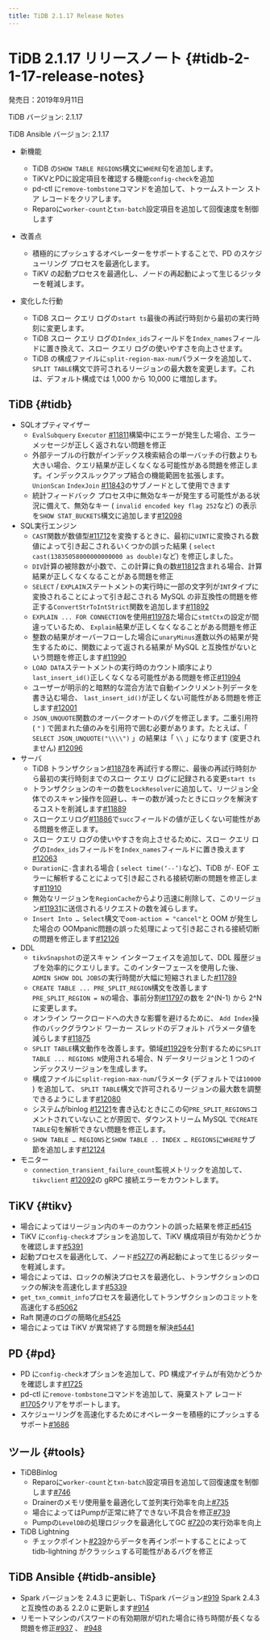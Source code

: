 ```yaml
---
title: TiDB 2.1.17 Release Notes
---
```


# TiDB 2.1.17 リリースノート {#tidb-2-1-17-release-notes}

発売日：2019年9月11日

TiDB バージョン: 2.1.17

TiDB Ansible バージョン: 2.1.17

-   新機能
    -   TiDB の`SHOW TABLE REGIONS`構文に`WHERE`句を追加します。
    -   TiKVとPDに設定項目を確認する機能`config-check`を追加
    -   pd-ctl に`remove-tombstone`コマンドを追加して、トゥームストーン ストア レコードをクリアします。
    -   Reparoに`worker-count`と`txn-batch`設定項目を追加して回復速度を制御します

-   改善点
    -   積極的にプッシュするオペレーターをサポートすることで、PD のスケジューリング プロセスを最適化します。
    -   TiKV の起動プロセスを最適化し、ノードの再起動によって生じるジッターを軽減します。

-   変化した行動
    -   TiDB スロー クエリ ログの`start ts`最後の再試行時刻から最初の実行時刻に変更します。
    -   TiDB スロー クエリ ログの`Index_ids`フィールドを`Index_names`フィールドに置き換えて、スロー クエリ ログの使いやすさを向上させます。
    -   TiDB の構成ファイルに`split-region-max-num`パラメータを追加して、 `SPLIT TABLE`構文で許可されるリージョンの最大数を変更します。これは、デフォルト構成では 1,000 から 10,000 に増加します。

## TiDB {#tidb}

-   SQLオプティマイザー
    -   `EvalSubquery` `Executor` [<a href="https://github.com/pingcap/tidb/pull/11811">#11811</a>](https://github.com/pingcap/tidb/pull/11811)構築中にエラーが発生した場合、エラーメッセージが正しく返されない問題を修正
    -   外部テーブルの行数がインデックス検索結合の単一バッチの行数よりも大きい場合、クエリ結果が正しくなくなる可能性がある問題を修正します。インデックスルックアップ結合の機能範囲を拡張します。 `UnionScan` `IndexJoin` [<a href="https://github.com/pingcap/tidb/pull/11843">#11843</a>](https://github.com/pingcap/tidb/pull/11843)のサブノードとして使用できます
    -   統計フィードバック プロセス中に無効なキーが発生する可能性がある状況に備えて、無効なキー ( `invalid encoded key flag 252`など) の表示を`SHOW STAT_BUCKETS`構文に追加します[<a href="https://github.com/pingcap/tidb/pull/12098">#12098</a>](https://github.com/pingcap/tidb/pull/12098)
-   SQL実行エンジン
    -   `CAST`関数が数値型[<a href="https://github.com/pingcap/tidb/pull/11712">#11712</a>](https://github.com/pingcap/tidb/pull/11712)を変換するときに、最初に`UINT`に変換される数値によって引き起こされるいくつかの誤った結果 ( `select cast(13835058000000000000 as double)`など) を修正しました。
    -   `DIV`計算の被除数が小数で、この計算に負の数[<a href="https://github.com/pingcap/tidb/pull/11812">#11812</a>](https://github.com/pingcap/tidb/pull/11812)含まれる場合、計算結果が正しくなくなることがある問題を修正
    -   `SELECT` / `EXPLAIN`ステートメントの実行時に一部の文字列が`INT`タイプに変換されることによって引き起こされる MySQL の非互換性の問題を修正する`ConvertStrToIntStrict`関数を追加します[<a href="https://github.com/pingcap/tidb/pull/11892">#11892</a>](https://github.com/pingcap/tidb/pull/11892)
    -   `EXPLAIN ... FOR CONNECTION`を使用[<a href="https://github.com/pingcap/tidb/pull/11978">#11978</a>](https://github.com/pingcap/tidb/pull/11978)た場合に`stmtCtx`の設定が間違っているため、 `Explain`結果が正しくなくなることがある問題を修正
    -   整数の結果がオーバーフローした場合に`unaryMinus`進数以外の結果が発生するために、関数によって返される結果が MySQL と互換性がないという問題を修正します[<a href="https://github.com/pingcap/tidb/pull/11990">#11990</a>](https://github.com/pingcap/tidb/pull/11990)
    -   `LOAD DATA`ステートメントの実行時のカウント順序により`last_insert_id()`正しくなくなる可能性がある問題を修正[<a href="https://github.com/pingcap/tidb/pull/11994">#11994</a>](https://github.com/pingcap/tidb/pull/11994)
    -   ユーザーが明示的と暗黙的な混合方法で自動インクリメント列データを書き込む場合、 `last_insert_id()`が正しくない可能性がある問題を修正します[<a href="https://github.com/pingcap/tidb/pull/12001">#12001</a>](https://github.com/pingcap/tidb/pull/12001)
    -   `JSON_UNQUOTE`関数のオーバークオートのバグを修正します。二重引用符 ( `"` ) で囲まれた値のみを引用符で囲む必要があります。たとえば、「 `SELECT JSON_UNQUOTE("\\\\")` 」の結果は「 `\\` 」になります (変更されません) [<a href="https://github.com/pingcap/tidb/pull/12096">#12096</a>](https://github.com/pingcap/tidb/pull/12096)
-   サーバ
    -   TiDB トランザクション[<a href="https://github.com/pingcap/tidb/pull/11878">#11878</a>](https://github.com/pingcap/tidb/pull/11878)を再試行する際に、最後の再試行時刻から最初の実行時刻までのスロー クエリ ログに記録される変更`start ts`
    -   トランザクションのキーの数を`LockResolver`に追加して、リージョン全体でのスキャン操作を回避し、キーの数が減ったときにロックを解決するコストを削減します[<a href="https://github.com/pingcap/tidb/pull/11889">#11889</a>](https://github.com/pingcap/tidb/pull/11889)
    -   スロークエリログ[<a href="https://github.com/pingcap/tidb/pull/11886">#11886</a>](https://github.com/pingcap/tidb/pull/11886)で`succ`フィールドの値が正しくない可能性がある問題を修正します。
    -   スロー クエリ ログの使いやすさを向上させるために、スロー クエリ ログの`Index_ids`フィールドを`Index_names`フィールドに置き換えます[<a href="https://github.com/pingcap/tidb/pull/12063">#12063</a>](https://github.com/pingcap/tidb/pull/12063)
    -   `Duration`に`-`含まれる場合 ( `select time(‘--’)`など)、TiDB が`-` EOF エラーに解析することによって引き起こされる接続切断の問題を修正します[<a href="https://github.com/pingcap/tidb/pull/11910">#11910</a>](https://github.com/pingcap/tidb/pull/11910)
    -   無効なリージョンを`RegionCache`からより迅速に削除して、このリージョン[<a href="https://github.com/pingcap/tidb/pull/11931">#11931</a>](https://github.com/pingcap/tidb/pull/11931)に送信されるリクエストの数を減らします。
    -   `Insert Into … Select`構文で`oom-action = "cancel"`と OOM が発生した場合の OOMpanic問題の誤った処理によって引き起こされる接続切断の問題を修正します[<a href="https://github.com/pingcap/tidb/pull/12126">#12126</a>](https://github.com/pingcap/tidb/pull/12126)
-   DDL
    -   `tikvSnapshot`の逆スキャン インターフェイスを追加して、DDL 履歴ジョブを効率的にクエリします。このインターフェースを使用した後、 `ADMIN SHOW DDL JOBS`の実行時間が大幅に短縮されました[<a href="https://github.com/pingcap/tidb/pull/11789">#11789</a>](https://github.com/pingcap/tidb/pull/11789)
    -   `CREATE TABLE ... PRE_SPLIT_REGION`構文を改善します`PRE_SPLIT_REGION = N`の場合、事前分割[<a href="https://github.com/pingcap/tidb/pull/11797/files">#11797</a>](https://github.com/pingcap/tidb/pull/11797/files)の数を 2^(N-1) から 2^N に変更します。
    -   オンライン ワークロードへの大きな影響を避けるために、 `Add Index`操作のバックグラウンド ワーカー スレッドのデフォルト パラメータ値を減らします[<a href="https://github.com/pingcap/tidb/pull/11875">#11875</a>](https://github.com/pingcap/tidb/pull/11875)
    -   `SPLIT TABLE`構文動作を改善します。領域[<a href="https://github.com/pingcap/tidb/pull/11929">#11929</a>](https://github.com/pingcap/tidb/pull/11929)を分割するために`SPLIT TABLE ... REGIONS N`使用される場合、N データリージョンと 1 つのインデックスリージョンを生成します。
    -   構成ファイルに`split-region-max-num`パラメータ (デフォルトでは`10000` ) を追加して、 `SPLIT TABLE`構文で許可されるリージョンの最大数を調整できるようにします[<a href="https://github.com/pingcap/tidb/pull/12080">#12080</a>](https://github.com/pingcap/tidb/pull/12080)
    -   システムがbinlog [<a href="https://github.com/pingcap/tidb/pull/12121">#12121</a>](https://github.com/pingcap/tidb/pull/12121)を書き込むときにこの句`PRE_SPLIT_REGIONS`コメントされていないことが原因で、ダウンストリーム MySQL で`CREATE TABLE`句を解析できない問題を修正します。
    -   `SHOW TABLE … REGIONS`と`SHOW TABLE .. INDEX … REGIONS`に`WHERE`サブ節を追加します[<a href="https://github.com/pingcap/tidb/pull/12124">#12124</a>](https://github.com/pingcap/tidb/pull/12124)
-   モニター
    -   `connection_transient_failure_count`監視メトリックを追加して、 `tikvclient` [<a href="https://github.com/pingcap/tidb/pull/12092">#12092</a>](https://github.com/pingcap/tidb/pull/12092)の gRPC 接続エラーをカウントします。

## TiKV {#tikv}

-   場合によってはリージョン内のキーのカウントの誤った結果を修正[<a href="https://github.com/tikv/tikv/pull/5415">#5415</a>](https://github.com/tikv/tikv/pull/5415)
-   TiKV に`config-check`オプションを追加して、TiKV 構成項目が有効かどうかを確認します[<a href="https://github.com/tikv/tikv/pull/5391">#5391</a>](https://github.com/tikv/tikv/pull/5391)
-   起動プロセスを最適化して、ノード[<a href="https://github.com/tikv/tikv/pull/5277">#5277</a>](https://github.com/tikv/tikv/pull/5277)の再起動によって生じるジッターを軽減します。
-   場合によっては、ロックの解決プロセスを最適化し、トランザクションのロックの解決を高速化します[<a href="https://github.com/tikv/tikv/pull/5339">#5339</a>](https://github.com/tikv/tikv/pull/5339)
-   `get_txn_commit_info`プロセスを最適化してトランザクションのコミットを高速化する[<a href="https://github.com/tikv/tikv/pull/5062">#5062</a>](https://github.com/tikv/tikv/pull/5062)
-   Raft 関連のログの簡略化[<a href="https://github.com/tikv/tikv/pull/5425">#5425</a>](https://github.com/tikv/tikv/pull/5425)
-   場合によっては TiKV が異常終了する問題を解決[<a href="https://github.com/tikv/tikv/pull/5441">#5441</a>](https://github.com/tikv/tikv/pull/5441)

## PD {#pd}

-   PD に`config-check`オプションを追加して、PD 構成アイテムが有効かどうかを確認します[<a href="https://github.com/pingcap/pd/pull/1725">#1725</a>](https://github.com/pingcap/pd/pull/1725)
-   pd-ctl に`remove-tombstone`コマンドを追加して、廃棄ストア レコード[<a href="https://github.com/pingcap/pd/pull/1705">#1705</a>](https://github.com/pingcap/pd/pull/1705)クリアをサポートします。
-   スケジューリングを高速化するためにオペレーターを積極的にプッシュするサポート[<a href="https://github.com/pingcap/pd/pull/1686">#1686</a>](https://github.com/pingcap/pd/pull/1686)

## ツール {#tools}

-   TiDBBinlog
    -   Reparoに`worker-count`と`txn-batch`設定項目を追加して回復速度を制御します[<a href="https://github.com/pingcap/tidb-binlog/pull/746">#746</a>](https://github.com/pingcap/tidb-binlog/pull/746)
    -   Drainerのメモリ使用量を最適化して並列実行効率を向上[<a href="https://github.com/pingcap/tidb-binlog/pull/735">#735</a>](https://github.com/pingcap/tidb-binlog/pull/735)
    -   場合によってはPumpが正常に終了できない不具合を修正[<a href="https://github.com/pingcap/tidb-binlog/pull/739">#739</a>](https://github.com/pingcap/tidb-binlog/pull/739)
    -   Pumpの`LevelDB`の処理ロジックを最適化してGC [<a href="https://github.com/pingcap/tidb-binlog/pull/720">#720</a>](https://github.com/pingcap/tidb-binlog/pull/720)の実行効率を向上
-   TiDB Lightning
    -   チェックポイント[<a href="https://github.com/pingcap/tidb-lightning/pull/239">#239</a>](https://github.com/pingcap/tidb-lightning/pull/239)からデータを再インポートすることによって tidb-lightning がクラッシュする可能性があるバグを修正

## TiDB Ansible {#tidb-ansible}

-   Spark バージョンを 2.4.3 に更新し、TiSpark バージョン[<a href="https://github.com/pingcap/tidb-ansible/pull/927">#919</a>](https://github.com/pingcap/tidb-ansible/pull/927) Spark 2.4.3 と互換性のある 2.2.0 に更新します[<a href="https://github.com/pingcap/tidb-ansible/pull/914">#914</a>](https://github.com/pingcap/tidb-ansible/pull/914)
-   リモートマシンのパスワードの有効期限が切れた場合に待ち時間が長くなる問題を修正[<a href="https://github.com/pingcap/tidb-ansible/pull/937">#937</a>](https://github.com/pingcap/tidb-ansible/pull/937) 、 [<a href="https://github.com/pingcap/tidb-ansible/pull/948">#948</a>](https://github.com/pingcap/tidb-ansible/pull/948)
